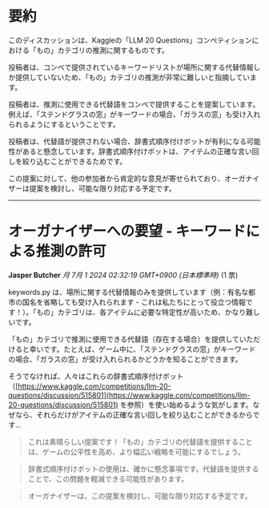 # 要約 
このディスカッションは、Kaggleの「LLM 20 Questions」コンペティションにおける「もの」カテゴリの推測に関するものです。

投稿者は、コンペで提供されているキーワードリストが場所に関する代替情報しか提供していないため、「もの」カテゴリの推測が非常に難しいと指摘しています。

投稿者は、推測に使用できる代替語をコンペで提供することを提案しています。例えば、「ステンドグラスの窓」がキーワードの場合、「ガラスの窓」も受け入れられるようにするということです。

投稿者は、代替語が提供されない場合、辞書式順序付けボットが有利になる可能性があると懸念しています。辞書式順序付けボットは、アイテムの正確な言い回しを絞り込むことができるためです。

この提案に対して、他の参加者から肯定的な意見が寄せられており、オーガナイザーは提案を検討し、可能な限り対応する予定です。


---
# オーガナイザーへの要望 - キーワードによる推測の許可

**Jasper Butcher** *月 7月 1 2024 02:32:19 GMT+0900 (日本標準時)* (1 票)

keywords.py は、場所に関する代替情報のみを提供しています（例：有名な都市の国名を省略しても受け入れられます - これは私たちにとって役立つ情報です！）。「もの」カテゴリは、各アイテムに必要な特定性が高いため、かなり難しいです。

「もの」カテゴリで推測に使用できる代替語（存在する場合）を提供していただけると幸いです。たとえば、ゲーム中に、「ステンドグラスの窓」がキーワードの場合、「ガラスの窓」が受け入れられるかどうかを知ることができます。

そうでなければ、人々はこれらの辞書式順序付けボット（[https://www.kaggle.com/competitions/llm-20-questions/discussion/515801](https://www.kaggle.com/competitions/llm-20-questions/discussion/515801) を参照）を使い始めるような気がします。なぜなら、それらだけがアイテムの正確な言い回しを絞り込むことができるからです…

> これは素晴らしい提案です！「もの」カテゴリの代替語を提供することは、ゲームの公平性を高め、より幅広い戦略を可能にするでしょう。

> 辞書式順序付けボットの使用は、確かに懸念事項です。代替語を提供することで、この問題を軽減できる可能性があります。

> オーガナイザーは、この提案を検討し、可能な限り対応する予定です。

